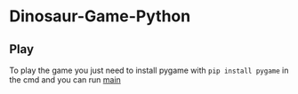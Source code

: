 # Dinosaur-Game-Python

## Play

To play the game you just need to install pygame with `pip install pygame` in the cmd and you can run [main](main.py)
